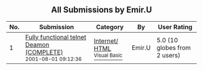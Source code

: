 ﻿<div align="center">

## All Submissions by Emir\.U

</div>

No.  | Submission | Category | By   | User Rating
---- | ---------- | -------- | ---- | -----------
1 | [Fully functional telnet Deamon \(COMPLETE\)<br /><sup>2001-08-01 09:12:36</sup>](https://github.com/Planet-Source-Code/emir-u-fully-functional-telnet-deamon-complete__1-25710) | [Internet/ HTML<br /><sup>Visual Basic</sup>](../ByCategory/internet-html__1-34.md) | Emir\.U | 5.0 (10 globes from 2 users)
